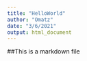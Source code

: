 ```yaml
---
title: "HelloWorld"
author: "Omatz"
date: "3/6/2021"
output: html_document
---
```

##This is a markdown file